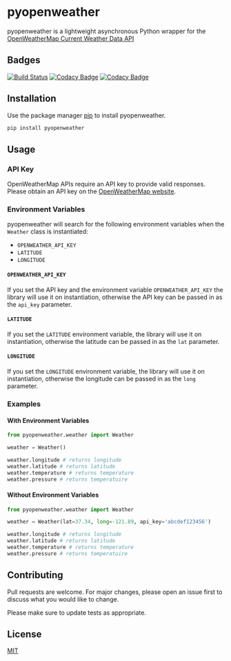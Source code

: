# pyopenweather

pyopenweather is a lightweight asynchronous Python wrapper for the [OpenWeatherMap Current Weather Data API](https://openweathermap.org/current)

## Badges

[![Build Status](https://api.travis-ci.com/gsornsen/pyopenweather.svg)](https://travis-ci.com/github/gsornsen/pyopenweather)
[![Codacy Badge](https://app.codacy.com/project/badge/Grade/cca3c27dfeb541978f507efc06ae0d2e)](https://www.codacy.com/gh/gsornsen/pyopenweather/dashboard)
[![Codacy Badge](https://app.codacy.com/project/badge/Coverage/cca3c27dfeb541978f507efc06ae0d2e)](https://www.codacy.com/gh/gsornsen/pyopenweather/dashboard)

## Installation

Use the package manager [pip](https://pip.pypa.io/en/stable/) to install pyopenweather.

```bash
pip install pyopenweather
```

## Usage

### API Key

OpenWeatherMap APIs require an API key to provide valid responses. Please obtain an API key on the [OpenWeatherMap website](https://home.openweathermap.org/users/sign_up).

### Environment Variables

pyopenweather will search for the following environment variables when the `Weather` class is instantiated:

- `OPENWEATHER_API_KEY`
- `LATITUDE`
- `LONGITUDE`

#### `OPENWEATHER_API_KEY`

If you set the API key and the environment variable `OPENWEATHER_API_KEY` the library will use it on instantiation, otherwise the API key can be passed in as the `api_key` parameter.

#### `LATITUDE`

If you set the `LATITUDE` environment variable, the library will use it on instantiation, otherwise the latitude can be passed in as the `lat` parameter.

#### `LONGITUDE`

If you set the `LONGITUDE` environment variable, the library will use it on instantiation, otherwise the longitude can be passed in as the `long` parameter.

### Examples

#### With Environment Variables

```python
from pyopenweather.weather import Weather

weather = Weather()

weather.longitude # returns longitude
weather.latitude # returns latitude
weather.temperature # returns temperature
weather.pressure # returns temperatuire
```

#### Without Environment Variables

```python
from pyopenweather.weather import Weather

weather = Weather(lat=37.34, long=-121.89, api_key='abcdef123456')

weather.longitude # returns longitude
weather.latitude # returns latitude
weather.temperature # returns temperature
weather.pressure # returns temperatuire
```

## Contributing

Pull requests are welcome. For major changes, please open an issue first to discuss what you would like to change.

Please make sure to update tests as appropriate.

## License

[MIT](https://choosealicense.com/licenses/mit/)
